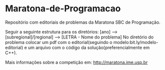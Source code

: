 # Maratona-de-Programacao
Repositório com editoriais de problemas da Maratona SBC de Programação.

Seguir a seguinte estrutura para os diretórios: [ano] --> [subregional]/[regional] --> [LETRA - Nome do problema]
No diretório do problema colocar um pdf com o editorial(seguindo o modelo:bit.ly/modelo-editorial) e um arquivo com o código da solução(preferencialmente em C++).

Mais informações sobre a competição em: http://maratona.ime.usp.br
